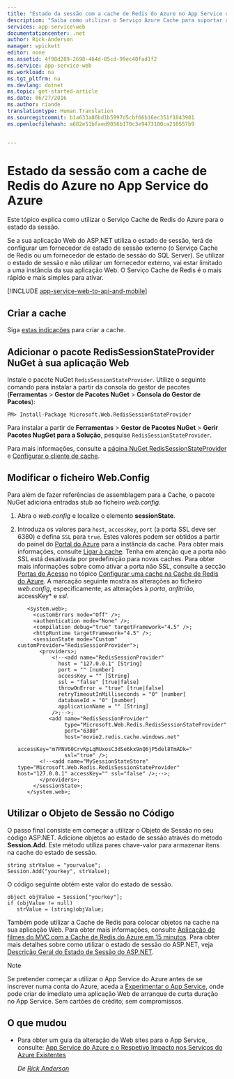 ```yaml
---
title: "Estado da sessão com a cache de Redis do Azure no App Service do Azure"
description: "Saiba como utilizar o Serviço Azure Cache para suportar a colocação em cache do estado de sessão do ASP.NET."
services: app-service\web
documentationcenter: .net
author: Rick-Anderson
manager: wpickett
editor: none
ms.assetid: 4f98d289-2698-464d-85cd-99ec40fad1f2
ms.service: app-service-web
ms.workload: na
ms.tgt_pltfrm: na
ms.devlang: dotnet
ms.topic: get-started-article
ms.date: 06/27/2016
ms.author: riande
translationtype: Human Translation
ms.sourcegitcommit: b1a633a86bd1b5997d5cbf66b16ec351f1043901
ms.openlocfilehash: a682e51bfaed9056b170c3e9473180ca210557b9


---
```

# <a name="session-state-with-azure-redis-cache-in-azure-app-service"></a>Estado da sessão com a cache de Redis do Azure no App Service do Azure
Este tópico explica como utilizar o Serviço Cache de Redis do Azure para o estado da sessão.

Se a sua aplicação Web do ASP.NET utiliza o estado de sessão, terá de configurar um fornecedor de estado de sessão externo (o Serviço Cache de Redis ou um fornecedor de estado de sessão do SQL Server). Se utilizar o estado de sessão e não utilizar um fornecedor externo, vai estar limitado a uma instância da sua aplicação Web. O Serviço Cache de Redis é o mais rápido e mais simples para ativar.

[!INCLUDE [app-service-web-to-api-and-mobile](../../includes/app-service-web-to-api-and-mobile.md)]

## <a name="a-idcreatecacheacreate-the-cache"></a><a id="createcache"></a>Criar a cache
Siga [estas indicações](../redis-cache/cache-dotnet-how-to-use-azure-redis-cache.md#create-cache) para criar a cache.

## <a name="a-idconfigureprojectaadd-the-redissessionstateprovider-nuget-package-to-your-web-app"></a><a id="configureproject"></a>Adicionar o pacote RedisSessionStateProvider NuGet à sua aplicação Web
Instale o pacote NuGet `RedisSessionStateProvider`.  Utilize o seguinte comando para instalar a partir da consola do gestor de pacotes (**Ferramentas** > **Gestor de Pacotes NuGet** > **Consola do Gestor de Pacotes**):

  `PM> Install-Package Microsoft.Web.RedisSessionStateProvider`

Para instalar a partir de **Ferramentas** > **Gestor de Pacotes NuGet** > **Gerir Pacotes NugGet para a Solução**, pesquise `RedisSessionStateProvider`.

Para mais informações, consulte a [página NuGet RedisSessionStateProvider](http://www.nuget.org/packages/Microsoft.Web.RedisSessionStateProvider/) e [Configurar o cliente de cache](../redis-cache/cache-dotnet-how-to-use-azure-redis-cache.md#NuGet).

## <a name="a-idconfigurewebconfigamodify-the-webconfig-file"></a><a id="configurewebconfig"></a>Modificar o ficheiro Web.Config
Para além de fazer referências de assemblagem para a Cache, o pacote NuGet adiciona entradas stub ao ficheiro *web.config*. 

1. Abra o *web.config* e localize o elemento **sessionState**.
2. Introduza os valores para `host`, `accessKey`, `port` (a porta SSL deve ser 6380) e defina `SSL` para `true`. Estes valores podem ser obtidos a partir do painel do [Portal do Azure](http://go.microsoft.com/fwlink/?LinkId=529715) para a instância da cache. Para obter mais informações, consulte [Ligar à cache](../redis-cache/cache-dotnet-how-to-use-azure-redis-cache.md#connect-to-cache). Tenha em atenção que a porta não SSL está desativada por predefinição para novas caches. Para obter mais informações sobre como ativar a porta não SSL, consulte a secção [Portas de Acesso](https://msdn.microsoft.com/library/azure/dn793612.aspx#AccessPorts) no tópico [Configurar uma cache na Cache de Redis do Azure](https://msdn.microsoft.com/library/azure/dn793612.aspx). A marcação seguinte mostra as alterações ao ficheiro *web.config*, especificamente, as alterações à *porta*, *anfitrião*, accessKey* e *ssl*.
   
          <system.web>;
            <customErrors mode="Off" />;
            <authentication mode="None" />;
            <compilation debug="true" targetFramework="4.5" />;
            <httpRuntime targetFramework="4.5" />;
            <sessionState mode="Custom" customProvider="RedisSessionProvider">;
              <providers>;  
                  <!--<add name="RedisSessionProvider" 
                    host = "127.0.0.1" [String]
                    port = "" [number]
                    accessKey = "" [String]
                    ssl = "false" [true|false]
                    throwOnError = "true" [true|false]
                    retryTimeoutInMilliseconds = "0" [number]
                    databaseId = "0" [number]
                    applicationName = "" [String]
                  />;-->;
                 <add name="RedisSessionProvider" 
                      type="Microsoft.Web.Redis.RedisSessionStateProvider" 
                      port="6380"
                      host="movie2.redis.cache.windows.net" 
                      accessKey="m7PNV60CrvKpLqMUxosC3dSe6kx9nQ6jP5del8TmADk=" 
                      ssl="true" />;
              <!--<add name="MySessionStateStore" type="Microsoft.Web.Redis.RedisSessionStateProvider" host="127.0.0.1" accessKey="" ssl="false" />;-->;
              </providers>;
            </sessionState>;
          </system.web>;

## <a name="a-idusesessionobjecta-use-the-session-object-in-code"></a><a id="usesessionobject"></a>Utilizar o Objeto de Sessão no Código
O passo final consiste em começar a utilizar o Objeto de Sessão no seu código ASP.NET. Adicione objetos ao estado de sessão através do método **Session.Add**. Este método utiliza pares chave-valor para armazenar itens na cache do estado de sessão.

    string strValue = "yourvalue";
    Session.Add("yourkey", strValue);

O código seguinte obtém este valor do estado de sessão.

    object objValue = Session["yourkey"];
    if (objValue != null)
       strValue = (string)objValue;    

Também pode utilizar a Cache de Redis para colocar objetos na cache na sua aplicação Web. Para obter mais informações, consulte [Aplicação de filmes do MVC com a Cache de Redis do Azure em 15 minutos](https://azure.microsoft.com/blog/2014/06/05/mvc-movie-app-with-azure-redis-cache-in-15-minutes/).
Para obter mais detalhes sobre como utilizar o estado de sessão do ASP.NET, veja [Descrição Geral do Estado de Sessão do ASP.NET][ASP.NET Session State Overview].

> [!NOTE]
> Se pretender começar a utilizar o App Service do Azure antes de se inscrever numa conta do Azure, aceda a [Experimentar o App Service](https://azure.microsoft.com/try/app-service/), onde pode criar de imediato uma aplicação Web de arranque de curta duração no App Service. Sem cartões de crédito; sem compromissos.
> 
> 

## <a name="whats-changed"></a>O que mudou
* Para obter um guia da alteração de Web sites para o App Service, consulte: [App Service do Azure e o Respetivo Impacto nos Serviços do Azure Existentes](http://go.microsoft.com/fwlink/?LinkId=529714)
  
  *De [Rick Anderson](https://twitter.com/RickAndMSFT)*

[installed the latest]: http://www.windowsazure.com/downloads/?sdk=net  
[ASP.NET Session State Overview]: http://msdn.microsoft.com/library/ms178581.aspx

[NewIcon]: ./media/web-sites-dotnet-session-state-caching/CacheScreenshot_NewButton.png
[NewCacheDialog]: ./media/web-sites-dotnet-session-state-caching/CachingScreenshot_CreateOptions.png
[CacheIcon]: ./media/web-sites-dotnet-session-state-caching/CachingScreenshot_CacheIcon.png
[NuGetDialog]: ./media/web-sites-dotnet-session-state-caching/CachingScreenshot_NuGet.png
[OutputConfig]: ./media/web-sites-dotnet-session-state-caching/CachingScreenshot_OC_WebConfig.png
[CacheConfig]: ./media/web-sites-dotnet-session-state-caching/CachingScreenshot_CacheConfig.png
[EndpointURL]: ./media/web-sites-dotnet-session-state-caching/CachingScreenshot_EndpointURL.png
[ManageKeys]: ./media/web-sites-dotnet-session-state-caching/CachingScreenshot_ManageAccessKeys.png




<!--HONumber=Jan17_HO3-->


